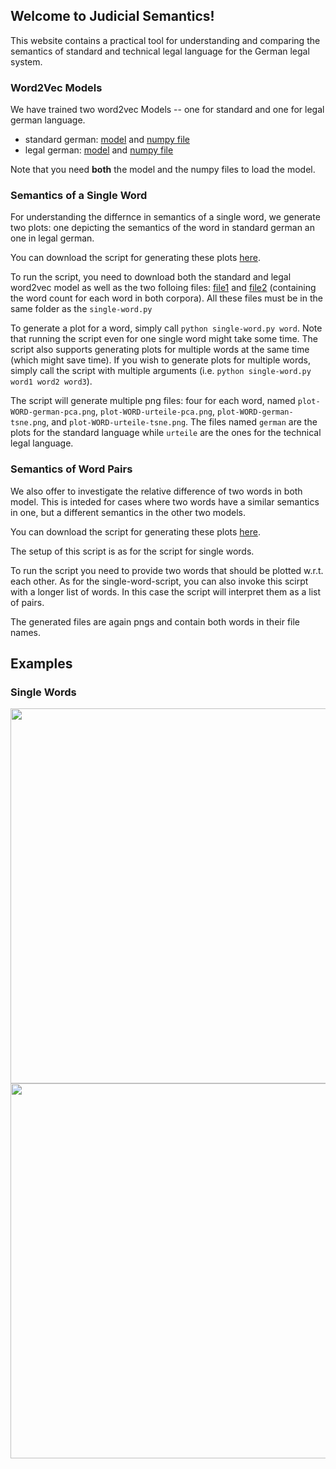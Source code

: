 ## Welcome to Judicial Semantics!

This website contains a practical tool for understanding and comparing the semantics of standard and technical legal language for the German legal system.


### Word2Vec Models

We have trained two word2vec Models -- one for standard and one for legal german language.

- standard german: [model](https://github.com/ictai1672/judicialSemantics/blob/main/deutsch.vector) and [numpy file](https://github.com/ictai1672/judicialSemantics/blob/main/deutsch.vector.vectors.npy)
- legal german: [model](https://github.com/ictai1672/judicialSemantics/blob/main/urteile.vector) and [numpy file](https://github.com/ictai1672/judicialSemantics/blob/main/urteile.vector.vectors.npy)

Note that you need **both** the model and the numpy files to load the model.

### Semantics of a Single Word

For understanding the differnce in semantics of a single word, we generate two plots: one depicting the semantics of the word in standard german an one in legal german.

You can download the script for generating these plots [here](https://github.com/ictai1672/judicialSemantics/blob/main/single-word.py).

To run the script, you need to download both the standard and legal word2vec model as well as the two folloing files: [file1](https://github.com/ictai1672/judicialSemantics/blob/main/urteile.counter) and [file2](https://github.com/ictai1672/judicialSemantics/blob/main/deutsch.counter) (containing the word count for each word in both corpora).
All these files must be in the same folder as the ``single-word.py``

To generate a plot for a word, simply call ``python single-word.py word``. Note that running the script even for one single word might take some time.
The script also supports generating plots for multiple words at the same time (which might save time). If you wish to generate plots for multiple words, simply call the script with multiple arguments (i.e. ``python single-word.py word1 word2 word3``).

The script will generate multiple png files: four for each word, named ``plot-WORD-german-pca.png``, ``plot-WORD-urteile-pca.png``, ``plot-WORD-german-tsne.png``, and ``plot-WORD-urteile-tsne.png``. The files named ``german`` are the plots for the standard language while ``urteile`` are the ones for the technical legal language.



### Semantics of Word Pairs
We also offer to investigate the relative difference of two words in both model. This is inteded for cases where two words have a similar semantics in one, but a different semantics in the other two models.

You can download the script for generating these plots [here](https://github.com/ictai1672/judicialSemantics/blob/main/word-pair.py).

The setup of this script is as for the script for single words.

To run the script you need to provide two words that should be plotted w.r.t. each other. As for the single-word-script, you can also invoke this scirpt with a longer list of words. In this case the script will interpret them as a list of pairs.

The generated files are again pngs and contain both words in their file names.

## Examples

### Single Words

<img src="https://github.com/ictai1672/judicialSemantics/blob/main/plots/plot-ablehnen-german-pca.png?raw=true" width="600">
<img src="https://github.com/ictai1672/judicialSemantics/blob/main/plots/plot-ablehnen-urteile-pca.png?raw=true" width="600">
